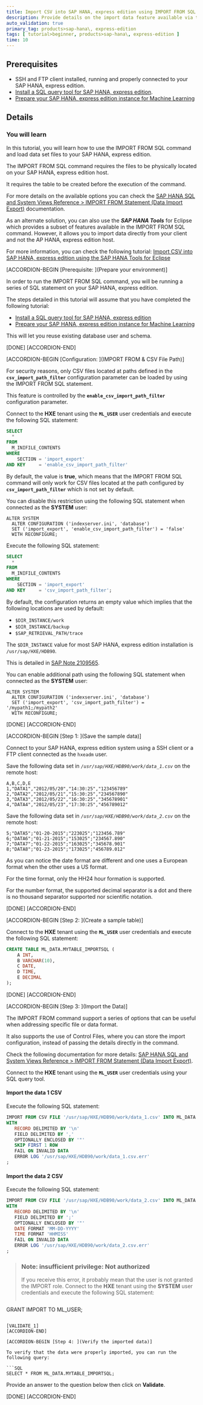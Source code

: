 ```yaml
---
title: Import CSV into SAP HANA, express edition using IMPORT FROM SQL command
description: Provide details on the import data feature available via the IMPORT FROM SQL command
auto_validation: true
primary_tag: products>sap-hana\, express-edition
tags: [ tutorial>beginner, products>sap-hana\, express-edition ]
time: 10
---
```


## Prerequisites  
- SSH and FTP client installed, running and properly connected to your SAP HANA, express edition.
- [Install a SQL query tool for SAP HANA, express edition](https://www.sap.com/developer/tutorials/mlb-hxe-tools-sql.html).
- [Prepare your SAP HANA, express edition instance for Machine Learning](https://www.sap.com/developer/tutorials/mlb-hxe-setup-basic.html)

## Details
### You will learn
In this tutorial, you will learn how to use the IMPORT FROM SQL command and load data set files to your SAP HANA, express edition.

The IMPORT FROM SQL command requires the files to be physically located on your SAP HANA, express edition host.

It requires the table to be created before the execution of the command.

For more details on the available options you can check the [SAP HANA SQL and System Views Reference > IMPORT FROM Statement (Data Import Export)](https://help.sap.com/viewer/4fe29514fd584807ac9f2a04f6754767/2.0.00/en-US/20f712e175191014907393741fadcb97.html) documentation.

As an alternate solution, you can also use the ***SAP HANA Tools*** for Eclipse which provides a subset of features available in the IMPORT FROM SQL command.
However, it allows you to import data directly from your client and not the AP HANA, express edition host.

For more information, you can check the following tutorial: [Import CSV into SAP HANA, express edition using the SAP HANA Tools for Eclipse](https://www.sap.com/developer/tutorials/mlb-hxe-import-data-eclipse.html)

[ACCORDION-BEGIN [Prerequisite: ](Prepare your environment)]

In order to run the IMPORT FROM SQL command, you will be running a series of SQL statement on your SAP HANA, express edition.

The steps detailed in this tutorial will assume that you have completed the following tutorial:

- [Install a SQL query tool for SAP HANA, express edition](https://www.sap.com/developer/tutorials/mlb-hxe-tools-sql.html)
- [Prepare your SAP HANA, express edition instance for Machine Learning](https://www.sap.com/developer/tutorials/mlb-hxe-setup-basic.html)

This will let you reuse existing database user and schema.

[DONE]
[ACCORDION-END]

[ACCORDION-BEGIN [Configuration: ](IMPORT FROM & CSV File Path)]

For security reasons, only CSV files located at paths defined in the **`csv_import_path_filter`** configuration parameter can be loaded by using the IMPORT FROM SQL statement.

This feature is controlled by the **`enable_csv_import_path_filter`** configuration parameter.

Connect to the **HXE** tenant using the **`ML_USER`** user credentials and execute the following SQL statement:

```SQL
SELECT
  *
FROM
  M_INIFILE_CONTENTS
WHERE
    SECTION = 'import_export'
AND KEY     = 'enable_csv_import_path_filter'
```

By default, the value is **true**, which means that the IMPORT FROM SQL command will only work for CSV files located at the path configured by **`csv_import_path_filter`** which is not set by default.

You can disable this restriction using the following SQL statement when connected as the **SYSTEM** user:

```
ALTER SYSTEM
  ALTER CONFIGURATION ('indexserver.ini', 'database')
  SET ('import_export', 'enable_csv_import_path_filter') = 'false'
  WITH RECONFIGURE;
```

Execute the following SQL statement:

```SQL
SELECT
  *
FROM
  M_INIFILE_CONTENTS
WHERE
    SECTION = 'import_export'
AND KEY     = 'csv_import_path_filter';
```

By default, the configuration returns an empty value which implies that the following locations are used by default:

- `$DIR_INSTANCE/work`
- `$DIR_INSTANCE/backup`
- `$SAP_RETRIEVAL_PATH/trace`

The `$DIR_INSTANCE` value for most SAP HANA, express edition installation is `/usr/sap/HXE/HDB90`.

This is detailed in [SAP Note 2109565](https://launchpad.support.sap.com/#/notes/2109565).

You can enable additional path using the following SQL statement when connected as the **SYSTEM** user:

```
ALTER SYSTEM
  ALTER CONFIGURATION ('indexserver.ini', 'database')
  SET ('import_export', 'csv_import_path_filter') = '/mypath1;/mypath2'
  WITH RECONFIGURE;
```

[DONE]
[ACCORDION-END]

[ACCORDION-BEGIN [Step 1: ](Save the sample data)]

Connect to your SAP HANA, express edition system using a SSH client or a FTP client connected as the `hxeadm` user.

Save the following data set in *`/usr/sap/HXE/HDB90/work/data_1.csv`* on the remote host:

```csv
A,B,C,D,E
1,"DATA1","2012/05/20","14:30:25","123456789"
2,"DATA2","2012/05/21","15:30:25","234567890"
3,"DATA3","2012/05/22","16:30:25","345678901"
4,"DATA4","2012/05/23","17:30:25","456789012"
```

Save the following data set in *`/usr/sap/HXE/HDB90/work/data_2.csv`* on the remote host:

```csv
5;"DATA5";"01-20-2015";"223025";"123456.789"
6;"DATA6";"01-21-2015";"153025";"234567.890"
7;"DATA7";"01-22-2015";"163025";"345678.901"
8;"DATA8";"01-23-2015";"173025";"456789.012"
```

As you can notice the date format are different and one uses a European format when the other uses a US format.

For the time format, only the HH24 hour formation is supported.

For the number format, the supported decimal separator is a dot and there is no thousand separator supported nor scientific notation.

[DONE]
[ACCORDION-END]

[ACCORDION-BEGIN [Step 2: ](Create a sample table)]

Connect to the **HXE** tenant using the **`ML_USER`** user credentials and execute the following SQL statement:

```SQL
CREATE TABLE ML_DATA.MYTABLE_IMPORTSQL (
    A INT,
    B VARCHAR(10),
    C DATE,
    D TIME,
    E DECIMAL
);
```
[DONE]
[ACCORDION-END]

[ACCORDION-BEGIN [Step 3: ](Import the Data)]

The IMPORT FROM command support a series of options that can be useful when addressing specific file or data format.

It also supports the use of Control Files, where you can store the import configuration, instead of passing the details directly in the command.

Check the following documentation for more details: [SAP HANA SQL and System Views Reference > IMPORT FROM Statement (Data Import Export)](https://help.sap.com/viewer/4fe29514fd584807ac9f2a04f6754767/2.0.00/en-US/20f712e175191014907393741fadcb97.html).

Connect to the **HXE** tenant using the **`ML_USER`** user credentials using your SQL query tool.

#### **Import the data 1 CSV**

Execute the following SQL statement:

```SQL
IMPORT FROM CSV FILE '/usr/sap/HXE/HDB90/work/data_1.csv' INTO ML_DATA.MYTABLE_IMPORTSQL
WITH
   RECORD DELIMITED BY '\n'
   FIELD DELIMITED BY ','
   OPTIONALLY ENCLOSED BY '"'
   SKIP FIRST 1 ROW
   FAIL ON INVALID DATA
   ERROR LOG '/usr/sap/HXE/HDB90/work/data_1.csv.err'
;
```

#### **Import the data 2 CSV**

Execute the following SQL statement:

```SQL
IMPORT FROM CSV FILE '/usr/sap/HXE/HDB90/work/data_2.csv' INTO ML_DATA.MYTABLE_IMPORTSQL
WITH
   RECORD DELIMITED BY '\n'
   FIELD DELIMITED BY ';'
   OPTIONALLY ENCLOSED BY '"'
   DATE FORMAT 'MM-DD-YYYY'
   TIME FORMAT 'HHMISS'
   FAIL ON INVALID DATA
   ERROR LOG '/usr/sap/HXE/HDB90/work/data_2.csv.err'
;
```

> ### **Note: insufficient privilege: Not authorized**
>If you receive this error, it probably mean that the user is not granted the IMPORT role.
>Connect to the **HXE** tenant using the **SYSTEM** user credentials and execute the following SQL statement:
>```SQL
GRANT IMPORT TO ML_USER;
```

[VALIDATE_1]
[ACCORDION-END]

[ACCORDION-BEGIN [Step 4: ](Verify the imported data)]

To verify that the data were properly imported, you can run the following query:

```SQL
SELECT * FROM ML_DATA.MYTABLE_IMPORTSQL;
```

Provide an answer to the question below then click on **Validate**.

[DONE]
[ACCORDION-END]
